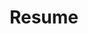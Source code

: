 ---
layout: page
title: Resume

introduction: |
    <a href="assets/resume/Hollis-Cooper-Resume.pdf" class="btn" target="_blank"><span class="icon"><svg xmlns="http://www.w3.org/2000/svg" viewBox="379 72.1 16 16"><path d="M386.8 79.1c-.1.2-.1.4-.2.7-.2.7-.3.9-.4 1.1-.1.2-.1.2-.2.5l0 0c0 .1-.1.2-.2.4.5-.2.8-.3 1.3-.5l.3-.1c.2-.1.4-.1.5-.2.1 0 .1 0 .2-.1-.1-.1-.2-.3-.4-.5C387.4 80.1 387.1 79.7 386.8 79.1zM383.2 84.3c-.1.4-.1.4-.1.4.1 0 .2.1.2 0 .1-.1.2-.2.4-.6.1-.1.1-.2.2-.4 0 0 0-.1.1-.1C383.6 83.9 383.3 84.1 383.2 84.3zM386.5 76.7c.1-.6.1-.7 0-1.2 0-.1 0-.1 0-.1 0 0 0 .1-.1.1-.1.3-.1.6 0 1C386.5 76.6 386.5 76.6 386.5 76.7z"></path><path d="M391.3,72.1h-8.6c-1.1,0-2,0.9-2,2.1V86c0,1.1,0.9,2.1,2,2.1h6.6l4.1-4.1v-9.8C393.4,73,392.4,72.1,391.3,72.1z M389.2,82.1  c-0.2-0.2-0.3-0.3-0.5-0.4c-0.2,0-0.3,0.1-0.5,0.2c-0.1,0.1-0.3,0.1-0.6,0.2l-0.3,0.1c-0.6,0.2-0.9,0.3-1.6,0.6 c-0.2,0.1-0.3,0.1-0.5,0.2c0,0,0,0.1,0,0.1c0,0.1-0.2,0.5-0.6,1.1c-0.1,0.1-0.1,0.3-0.2,0.4c-0.2,0.4-0.3,0.6-0.6,0.8 c-0.2,0.2-0.4,0.2-0.7,0.2c-0.2,0-0.5-0.1-0.7-0.2c-0.5-0.4-0.3-1.1-0.2-1.4c0.2-0.5,0.7-0.8,1.4-1.2c0.3-0.2,0.6-0.3,0.8-0.5 c0.2-0.3,0.4-0.8,0.6-1.2l0,0c0.1-0.3,0.1-0.3,0.2-0.5c0-0.1,0.1-0.4,0.4-1.1c0.2-0.7,0.3-1.1,0.5-1.5c-0.3-0.6-0.5-1-0.6-1.4 c-0.1-0.5-0.1-0.9,0-1.4c0.2-0.7,0.7-0.8,0.8-0.8l0,0c0.2,0,0.7,0.1,0.9,0.8c0.1,0.6,0.1,0.9-0.1,1.7l-0.1,0.3  c0,0.2-0.1,0.5-0.1,0.6c0.1,0.1,0.1,0.2,0.2,0.3c0.4,0.8,0.7,1.2,1.1,1.8c0.2,0.3,0.4,0.5,0.6,0.7c0.1,0,0.2,0,0.2,0  c0.3-0.1,0.5-0.1,0.7-0.1c0.2,0,0.5,0,0.8,0.1c0.8,0.1,1,0.7,1,1c0,0.2,0,0.8-0.8,0.9c-0.2,0.1-0.6,0.1-0.8,0 C389.9,82.6,389.6,82.5,389.2,82.1z M389.7,87.1v-2.1c0-0.3,0.3-0.6,0.6-0.6h2.1L389.7,87.1z"></path><path d="M390.8,81.9c0.1,0,0.1,0,0.1,0c0,0,0-0.1,0-0.1c0,0-0.1-0.1-0.3-0.1c-0.3-0.1-0.5-0.1-0.7-0.1c-0.1,0-0.1,0-0.2,0  c0.3,0.3,0.5,0.4,0.6,0.4C390.4,81.9,390.6,81.9,390.8,81.9z"></path></svg></span>Download Resume</a>{:target="_blank"}

    ---
    ## Education
    **University of Pennsylvania**  
    **Master of Computer & Information Technology (MCIT), Computer Science**  
    May 2022  
    GPA: 3.96/4.0  
    * Coursework: Artificial Intelligence, Algorithms & Computation, Data Structures & Software Design, Database & Information Systems, Computer & Network Security, Computer Systems Programming, Blockchains & Cryptography

    **Claremont Graduate University**  
    **Master of Fine Arts**  
    * One of two students nominated by the department for the national Joan Mitchell Foundation MFA Grant Program Award.

    **Princeton University**  
    **Bachelor of Arts**  
    * Graduated Magna Cum Laude. Certificate in the Language and Culture of Ancient Rome. 

    ---
    ## Recent Work Experience

    **Head of Product**, *Cohart*  
    May 2023 - Feb 2024  
    San Francisco Bay Area / Remote (Globally distributed team)  
    * First head of product for seed-stage B2B and B2C creator-economy start-up with social, e-comm/marketplace, and SaaS features.
    * Reported to COO and led 3-person design/UX team.
    * Oversaw end-to-end product execution for 9 major feature releases on mobile/web apps, increasing MAUs by over 400% and active users by 100%.
    * Drove launch of first Android app, doubling WAUs in first month post-release.
    * Built first unified analytics reporting framework through user-journey event identification and documentation, providing SQL queries to data consultant.
    * Worked with consultants for Cohart's first AI/ML integration to establish recommendation behaviors for search and advisory flows.
    * Established first feature documentation process aligning business outcomes, development goals, and success metrics.
    * Stabilized sprint timelines, shortening them by 15% by partnering closely with the head of engineering and working with dev, QA, design, and UX teams.


    **Digital Strategy Director**, *Claremont Graduate University*  
    Jul 2017 - Jun 2022  
    Claremont, CA
    * Led digital product and marketing teams and oversaw relationships with 3 external agency partners.
    * Improved website SEO, accessibility, and QA scores to meet or exceed education industry benchmarks, growing inbound traffic 30% YoY for FY 20/21
    * Improved applicant numbers for teacher education programs by 157% YoY 20/21 through user journey research, new persona development, and data-driven marketing content development.
    * Led intranet migration from 3rd party platform and redesigned it according to user/security needs, making it the 2nd most visited site on the CGU domain. 
    * Reduced staff report generation time by 80% by implementing CGU's first dynamic reporting framework using Google Data Studio.
    * Created brand awareness campaign that brought 260K new users to the CGU website.
    * Won a Silver CASE District VII award as content lead for the CGU Viewbook.

    **Digital Strategy Lead**, *Claremont Graduate University*  
    Sep 2015 - Jun 2017  
    Claremont, CA
    - Won a Bronze CASE District VII Award and increased admissions leads by 20% within the first year of executing the largest digital transformation project in the university's history.
    * Improved bounce-rate/stickiness on academic program pages by 20% and increased time-on-page over industry standards through market- and user-research-fueled content/UX strategy.
    - Managed stakeholder buy-in on a cross-functional team that included 6 members of senior leadership and an external development agency.

    **Additional Work Experience**  
    - *Principal, Hollis Tenley Consulting*
        - Worked with companies of all sizes for brand development, UX/UI, full-stack web development, and interactive design. Selected clients include EMC Corporation, the U.S. Holocaust Memorial Museum, DeBusk USA, RSM Equico.
    - *Web Design Lead, Amadeus North America*
        - Worked directly with teams of engineers, providing UX, UI, and front-end development in rapid release cycles on a digital B2B product for travel agents.
    - *Adjunct Faculty, CSU San Bernardino and Scripps College*
        - These positions honed my skills in successfully communicating technical concepts to non-technical audiences in a way that embraces accessibility and bridges different learning styles.  
        - I also developed and continuously improved key criteria and evaluation rubrics for objectively and fairly assessing student outputs/performance.
  

    ---
    ## Certifications

    **Microsoft Certified: Azure AI Fundamentals**, *Microsoft*  
    2024  
    [View](https://learn.microsoft.com/en-us/users/holliscooper-9840/credentials/46f8ffe8550ef3f5){:target="_blank"}

    **AI Product Management Specialization**, *Duke University*  
    2022  
    [View](https://www.coursera.org/account/accomplishments/specialization/certificate/D2QHNRSBAS7Z){:target="_blank"}

    ---
    ## Technical Projects

    **Projects for UPenn Artificial Intelligence**  
    * Built and trained a neural network on the Fashion MNIST dataset.
    * Built N-gram language model.
    * Wrote text complexity vector constructor and evaluated various language model accuracies using Hugging Face transformers.
    * Participated in various AI research projects as annotator and RLHF provider.

    **Additional Generative AI Experience**
    * Alpha tester for OpenAI GPT4-V and Microsoft Designer
    * Custom GPTs: I've made a few fun custom GPTs. Try them out here:
        * [Tiki Mixmaster](https://chatgpt.com/g/g-t5VLu7iOo-tiki-mixmaster){:target="_blank"} - your tiki bartending companion
        * [Podcast Summarizer](https://chatgpt.com/g/g-a1etiLlnY-podcast-summarizer){:target="_blank"} - helps you catch up on all those podcast episodes you've been meaning to listen to

    **Dreamify: A Music Recommender**  
    Final team project for CIS 550 Database & Information Systems
    - Built song-recommendation web app using AWS RDS, API integrations, React/Node. 
    - Personal contribution: UX, front-end web dev, artist/album/song pages with AudioDB and Spotify API integrations, optimized complex SQL queries for content-based recommendations ("if you like this song, you might also like ...").

    **Streamlit Dashboard App**
    * Python and Streamlit data visualization dashboard that pulls insights from a CSV. 
    * [Demo](https://htcooper-rs-dashboard-app-t89tjw.streamlit.app/){:target="_blank"} 
    * [Github repo](https://github.com/htcooper/rs-dashboard){:target="_blank"}

    **Open Source Contributions**
    * [Password Purgatory API (Author: Troy Hunt)](https://github.com/troyhunt/password-purgatory-api){:target="_blank"}  
    The Cloudflare Worker public API for deliberately making password creation hell for spammers! I couldn't not contribute. :)

    ---
    ## Skills

    **Machine Learning + AI**  
    NLP, Generative AI, Reinforcement learning, CNNs, Computer vision, Transformers, Responsible AI principles

    **Languages + Tools**  
    Python, Java, HTML/CSS, Javascript, SQL, Git, Streamlit, API integration

    **Databases**  
    RDBMS, MongoDB, Postgres, AWS, Azure, Relational data modeling

    **User Experience**  
    Design thinking, Prototyping, Information architecture, ADA/accessibility, QA

    **Experiments + Optimization**  
    Qualitative + quantitative research, Insight generation, A/B testing

    **Data Analysis**  
    Google Analytics, Tableau, Excel, Amplitude, Looker Studio

    **Content Development**  
    Content strategy, Content writing

    **Software**  
    JIRA, Confluence, Figma, Adobe CC, Notion

    ---
    ## Interests + Fun Facts!

    - I am an artist who has shown in museums and galleries around the United States. My work blends the digital with traditional media and takes the form of paintings and site-specific installations. See one of my recent works recently acquired by Ontario International Airport [here](https://vimeo.com/895608031/ea55fb2746?share=copy){:target="_blank"}.  
    - I've also worked as a volunteer mountain patroller (snowboard) at June Mountain, CA. Previously, I was an AASI-certified snowboarding instructor who specialized in teaching women to snowboard.  

    
---